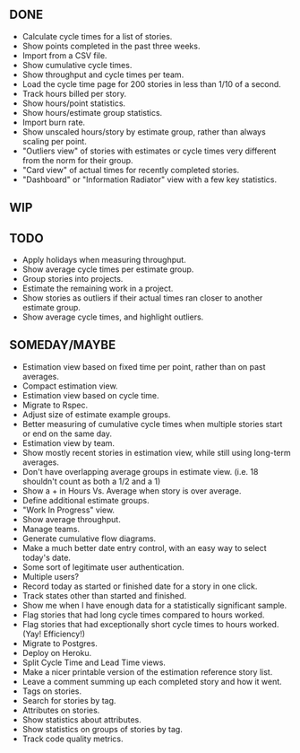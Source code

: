 DONE
----
* Calculate cycle times for a list of stories.
* Show points completed in the past three weeks.
* Import from a CSV file.
* Show cumulative cycle times.
* Show throughput and cycle times per team.
* Load the cycle time page for 200 stories in less than 1/10 of a second.
* Track hours billed per story.
* Show hours/point statistics.
* Show hours/estimate group statistics.
* Import burn rate.
* Show unscaled hours/story by estimate group, rather than always scaling per point.
* "Outliers view" of stories with estimates or cycle times very different from the norm for their group.
* "Card view" of actual times for recently completed stories.
* "Dashboard" or "Information Radiator" view with a few key statistics.

WIP
---

TODO
----
* Apply holidays when measuring throughput.
* Show average cycle times per estimate group.
* Group stories into projects.
* Estimate the remaining work in a project.
* Show stories as outliers if their actual times ran closer to another estimate group.
* Show average cycle times, and highlight outliers.

SOMEDAY/MAYBE
-------------
* Estimation view based on fixed time per point, rather than on past averages.
* Compact estimation view.
* Estimation view based on cycle time.
* Migrate to Rspec.
* Adjust size of estimate example groups.
* Better measuring of cumulative cycle times when multiple stories start or end on the same day.
* Estimation view by team.
* Show mostly recent stories in estimation view, while still using long-term averages.
* Don't have overlapping average groups in estimate view. (i.e. 18 shouldn't count as both a 1/2 and a 1)
* Show a + in Hours Vs. Average when story is over average.
* Define additional estimate groups.
* "Work In Progress" view.
* Show average throughput.
* Manage teams.
* Generate cumulative flow diagrams.
* Make a much better date entry control, with an easy way to select today's date.
* Some sort of legitimate user authentication.
* Multiple users?
* Record today as started or finished date for a story in one click.
* Track states other than started and finished.
* Show me when I have enough data for a statistically significant sample.
* Flag stories that had long cycle times compared to hours worked.
* Flag stories that had exceptionally short cycle times to hours worked. (Yay! Efficiency!)
* Migrate to Postgres.
* Deploy on Heroku.
* Split Cycle Time and Lead Time views.
* Make a nicer printable version of the estimation reference story list.
* Leave a comment summing up each completed story and how it went.
* Tags on stories.
* Search for stories by tag.
* Attributes on stories.
* Show statistics about attributes.
* Show statistics on groups of stories by tag.
* Track code quality metrics.